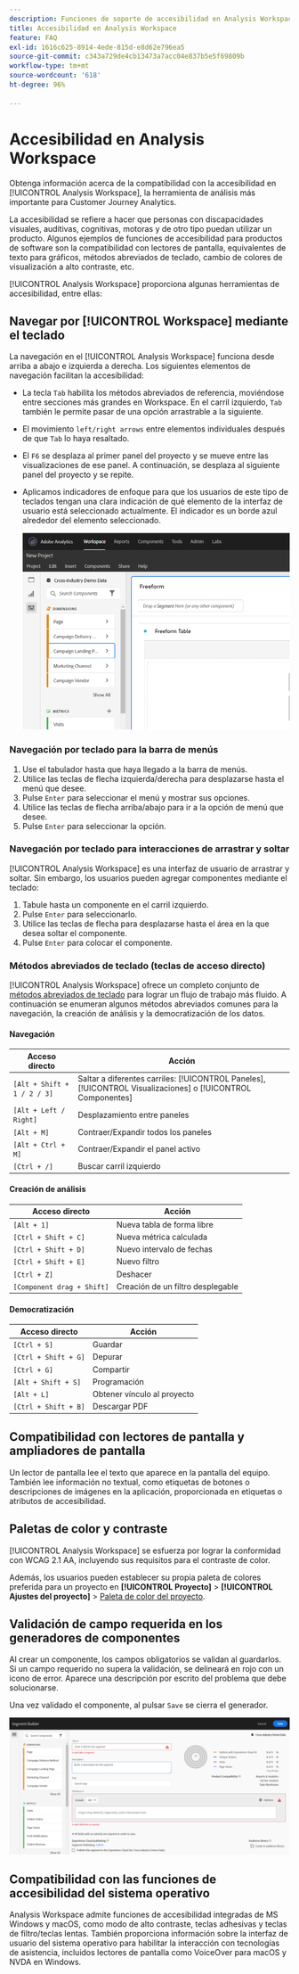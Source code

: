```yaml
---
description: Funciones de soporte de accesibilidad en Analysis Workspace
title: Accesibilidad en Analysis Workspace
feature: FAQ
exl-id: 1616c625-8914-4ede-815d-e8d62e796ea5
source-git-commit: c343a729de4cb13473a7acc04e837b5e5f69809b
workflow-type: tm+mt
source-wordcount: '618'
ht-degree: 96%

---
```


# Accesibilidad en Analysis Workspace

Obtenga información acerca de la compatibilidad con la accesibilidad en [!UICONTROL Analysis Workspace], la herramienta de análisis más importante para Customer Journey Analytics.

La accesibilidad se refiere a hacer que personas con discapacidades visuales, auditivas, cognitivas, motoras y de otro tipo puedan utilizar un producto. Algunos ejemplos de funciones de accesibilidad para productos de software son la compatibilidad con lectores de pantalla, equivalentes de texto para gráficos, métodos abreviados de teclado, cambio de colores de visualización a alto contraste, etc.

[!UICONTROL Analysis Workspace] proporciona algunas herramientas de accesibilidad, entre ellas:

## Navegar por [!UICONTROL Workspace] mediante el teclado

La navegación en el [!UICONTROL Analysis Workspace] funciona desde arriba a abajo e izquierda a derecha. Los siguientes elementos de navegación facilitan la accesibilidad:

* La tecla `Tab` habilita los métodos abreviados de referencia, moviéndose entre secciones más grandes en Workspace. En el carril izquierdo, `Tab` también le permite pasar de una opción arrastrable a la siguiente.
* El movimiento `left/right arrows` entre elementos individuales después de que `Tab` lo haya resaltado.
* El `F6` se desplaza al primer panel del proyecto y se mueve entre las visualizaciones de ese panel. A continuación, se desplaza al siguiente panel del proyecto y se repite.
* Aplicamos indicadores de enfoque para que los usuarios de este tipo de teclados tengan una clara indicación de qué elemento de la interfaz de usuario está seleccionado actualmente. El indicador es un borde azul alrededor del elemento seleccionado.

  ![Tabla de forma libre que muestra un indicador de enfoque de un borde azul alrededor de la tabla de forma libre.](assets/focus-indicator.png)

### Navegación por teclado para la barra de menús

1. Use el tabulador hasta que haya llegado a la barra de menús.
1. Utilice las teclas de flecha izquierda/derecha para desplazarse hasta el menú que desee.
1. Pulse `Enter` para seleccionar el menú y mostrar sus opciones.
1. Utilice las teclas de flecha arriba/abajo para ir a la opción de menú que desee.
1. Pulse `Enter` para seleccionar la opción.

### Navegación por teclado para interacciones de arrastrar y soltar

[!UICONTROL Analysis Workspace] es una interfaz de usuario de arrastrar y soltar. Sin embargo, los usuarios pueden agregar componentes mediante el teclado:

1. Tabule hasta un componente en el carril izquierdo.
1. Pulse `Enter` para seleccionarlo.
1. Utilice las teclas de flecha para desplazarse hasta el área en la que desea soltar el componente.
1. Pulse `Enter` para colocar el componente.

### Métodos abreviados de teclado (teclas de acceso directo)

[!UICONTROL Analysis Workspace] ofrece un completo conjunto de [métodos abreviados de teclado](https://experienceleague.adobe.com/docs/analytics/analyze/analysis-workspace/build-workspace-project/fa-shortcut-keys.html?lang=es) para lograr un flujo de trabajo más fluido. A continuación se enumeran algunos métodos abreviados comunes para la navegación, la creación de análisis y la democratización de los datos.

#### Navegación

| Acceso directo | Acción |
| --- | --- |
| `[Alt + Shift + 1 / 2 / 3]` | Saltar a diferentes carriles: [!UICONTROL Paneles], [!UICONTROL Visualizaciones] o [!UICONTROL Componentes] |
| `[Alt + Left / Right]` | Desplazamiento entre paneles |
| `[Alt + M]` | Contraer/Expandir todos los paneles |
| `[Alt + Ctrl + M]` | Contraer/Expandir el panel activo |
| `[Ctrl + /]` | Buscar carril izquierdo |

#### Creación de análisis

| Acceso directo | Acción |
| --- | --- |
| `[Alt + 1]` | Nueva tabla de forma libre |
| `[Ctrl + Shift + C]` | Nueva métrica calculada |
| `[Ctrl + Shift + D]` | Nuevo intervalo de fechas |
| `[Ctrl + Shift + E]` | Nuevo filtro |
| `[Ctrl + Z]` | Deshacer |
| `[Component drag + Shift]` | Creación de un filtro desplegable |

#### Democratización

| Acceso directo | Acción |
| --- | --- |
| `[Ctrl + S]` | Guardar |
| `[Ctrl + Shift + G]` | Depurar |
| `[Ctrl + G]` | Compartir |
| `[Alt + Shift + S]` | Programación |
| `[Alt + L]` | Obtener vínculo al proyecto |
| `[Ctrl + Shift + B]` | Descargar PDF |

## Compatibilidad con lectores de pantalla y ampliadores de pantalla

Un lector de pantalla lee el texto que aparece en la pantalla del equipo. También lee información no textual, como etiquetas de botones o descripciones de imágenes en la aplicación, proporcionada en etiquetas o atributos de accesibilidad.

## Paletas de color y contraste

[!UICONTROL Analysis Workspace] se esfuerza por lograr la conformidad con WCAG 2.1 AA, incluyendo sus requisitos para el contraste de color.

Además, los usuarios pueden establecer su propia paleta de colores preferida para un proyecto en **[!UICONTROL Proyecto]** > **[!UICONTROL Ajustes del proyecto]** > [Paleta de color del proyecto](https://experienceleague.adobe.com/docs/analytics/analyze/analysis-workspace/build-workspace-project/color-palettes.html?lang=es).

## Validación de campo requerida en los generadores de componentes

Al crear un componente, los campos obligatorios se validan al guardarlos. Si un campo requerido no supera la validación, se delineará en rojo con un icono de error. Aparece una descripción por escrito del problema que debe solucionarse.

Una vez validado el componente, al pulsar `Save` se cierra el generador.

![Generador de segmentos e indicador de validación de errores.](assets/error-validation.png)

## Compatibilidad con las funciones de accesibilidad del sistema operativo

Analysis Workspace admite funciones de accesibilidad integradas de MS Windows y macOS, como modo de alto contraste, teclas adhesivas y teclas de filtro/teclas lentas. También proporciona información sobre la interfaz de usuario del sistema operativo para habilitar la interacción con tecnologías de asistencia, incluidos lectores de pantalla como VoiceOver para macOS y NVDA en Windows.
